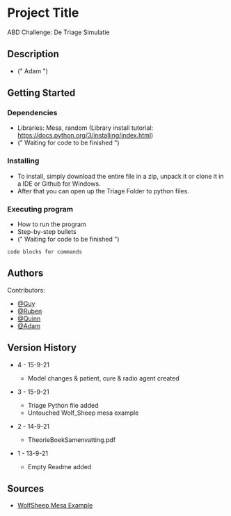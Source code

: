 
# Project Title

ABD Challenge: De Triage Simulatie

## Description

* (" Adam ")

## Getting Started

### Dependencies

* Libraries: Mesa, random (Library install tutorial: https://docs.python.org/3/installing/index.html)
* (" Waiting for code to be finished  ")

### Installing

* To install, simply download the entire file in a zip, unpack it or clone it in a IDE or Github for Windows.
* After that you can open up the Triage Folder to python files.

### Executing program

* How to run the program
* Step-by-step bullets
* (" Waiting for code to be finished  ")
```
code blocks for commands
```


## Authors

Contributors:
* [@Guy](https://github.com/AI-Gio)
* [@Ruben](https://github.com/GameModes)
* [@Quinn](https://google.com)
* [@Adam](https://google.com)


## Version History
* 4 - 15-9-21
    * Model changes & patient, cure & radio agent created
    
* 3 - 15-9-21
    * Triage Python file added
    * Untouched Wolf_Sheep mesa example
       
* 2 - 14-9-21
    * TheorieBoekSamenvatting.pdf 

* 1 - 13-9-21
    * Empty Readme added 


## Sources

* [WolfSheep Mesa Example](https://github.com/projectmesa/mesa-examples/tree/master/examples/WolfSheep)
